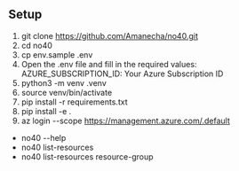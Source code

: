 
## Setup
1. git clone https://github.com/Amanecha/no40.git
2. cd no40
3. cp env.sample .env
4. Open the .env file and fill in the required values: AZURE_SUBSCRIPTION_ID: Your Azure Subscription ID
5. python3 -m venv .venv
6. source venv/bin/activate
7. pip install -r requirements.txt
8. pip install -e .
9. az login --scope https://management.azure.com/.default  
- no40 --help
- no40 list-resources  
- no40 list-resources resource-group  
